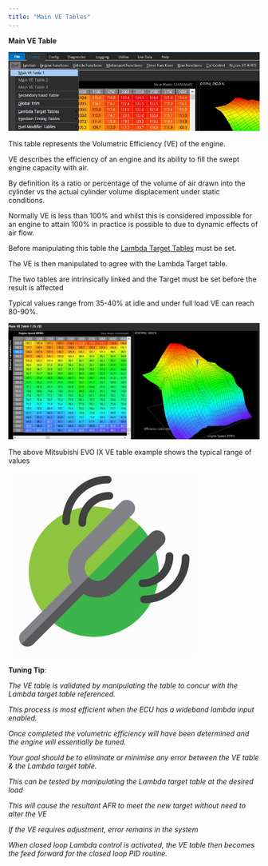 ```yaml
---
title: "Main VE Tables"
---
```


**Main VE Table**&nbsp;


![Image](</img/AAAA72.jpg>)


This table represents the Volumetric Efficiency (VE) of the engine. &nbsp;

VE describes the efficiency of an engine and its ability to fill the swept engine capacity with air.&nbsp;

By definition its a ratio or percentage of the volume of air drawn into the cylinder vs the actual cylinder volume displacement under static conditions.&nbsp;

Normally VE is less than 100% and whilst this is considered impossible for an engine to attain 100% in practice is possible to due to dynamic effects of air flow.&nbsp;


Before manipulating this table the [Lambda Target Tables](<Newtopic142.md>) must be set.

The VE is then manipulated to agree with the Lambda Target table.

The two tables are intrinsically linked and the Target must be set before the result is affected&nbsp;


Typical values range from 35-40% at idle and under full load VE can reach&nbsp; 80-90%.


![Image](</img/VE Table.jpg>)

The above Mitsubishi EVO IX VE table example shows the typical range of values


![Image](</img/Tuning Tip.jpg>) &nbsp; &nbsp; &nbsp; &nbsp; &nbsp; &nbsp;

**Tuning Tip**:&nbsp;


*The VE table is validated by manipulating the table to concur with the Lambda target table referenced.*&nbsp;

*This process is most efficient when the ECU has a wideband lambda input enabled.*

*Once completed the volumetric efficiency will have been determined and the engine will essentially be tuned.*

*Your goal should be to eliminate or minimise any error between the VE table \& the Lambda target table.*

*This can be tested by manipulating the Lambda target table at the desired load*&nbsp;

*This will cause the resultant AFR to meet the new target without need to alter the VE*

*If the VE requires adjustment, error remains in the system*

*When closed loop Lambda control is activated, the VE table then becomes the feed forward for the closed loop PID routine.*

